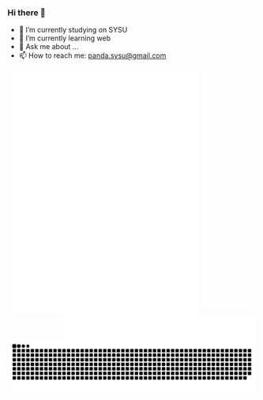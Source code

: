 ### Hi there 👋

<!--
**pandacase/pandacase** is a ✨ _special_ ✨ repository because its `README.md` (this file) appears on your GitHub profile.

Here are some ideas to get you started:
- 👯 I’m looking to collaborate on ...
- 🤔 I’m looking for help with ...
- 😄 Pronouns: ...
- ⚡ Fun fact: ...
-->

- 🔭 I’m currently studying on SYSU
- 🌱 I’m currently learning web
- 💬 Ask me about ...
- 📫 How to reach me: panda.sysu@gmail.com

[<img align="left" width="390" alt="🍕" src="./github-metrics.svg">](#)
[<img align="right" width="390" alt="🍪" src="./right.metrics.svg">](#)

<picture>
  <source media="(prefers-color-scheme: dark)" srcset="https://raw.githubusercontent.com/pandacase/pandacase/output/github-contribution-grid-snake-dark.svg" />
  <source media="(prefers-color-scheme: light)" srcset="https://raw.githubusercontent.com/pandacase/pandacase/output/github-contribution-grid-snake.svg" />
  <img alt="github-snake" src="https://raw.githubusercontent.com/pandacase/pandacase/output/github-contribution-grid-snake.svg" />
</picture>


